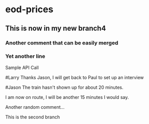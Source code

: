 # eod-prices
## This is now in my new branch4
### Another comment that can be easily merged
### Yet another line
Sample API Call

#Larry
Thanks Jason, I will get back to Paul to set up an interview

#Jason
The train hasn't shown up for about 20 minutes.

I am now on route, I will be another 15 minutes I would say.

Another random comment...

This is the second branch